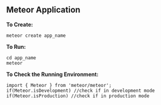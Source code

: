 ## Meteor Application  
**To Create:**  
```
meteor create app_name  
```
**To Run:**  
```
cd app_name
meteor 
```
**To Check the Running Environment:**
```
import { Meteor } from 'meteor/meteor';
if(Meteor.isDevelopment) //check if in development mode
if(Meteor.isProduction) //check if in production mode
